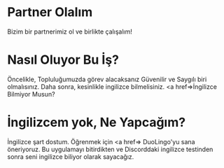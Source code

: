 # Partner Olalım
Bizim bir partnerimiz ol ve birlikte çalışalım!

# Nasıl Oluyor Bu İş?
 Öncelikle, Topluluğumuzda görev alacaksanız Güvenilir ve Saygılı biri olmalısınız.
 Daha sonra, kesinlikle ingilizce bilmelisiniz. <a href=>İngilizce Bilmiyor Musun?</a>
 
 
 
 
 
 
 
 
 
 
 
 
 
 
 
 
 
 
 
 
 
 
 
 
 
 # İngilizcem yok, Ne Yapcağım?
 İngilizce şart dostum. Öğrenmek için <a href=> DuoLingo'yu <a> sana öneriyoruz. Bu uygulamayı bitirdikten ve Discorddaki ingilizce testinden sonra seni ingilizce biliyor olarak sayacağız.

